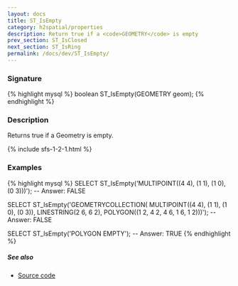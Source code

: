 ```yaml
---
layout: docs
title: ST_IsEmpty
category: h2spatial/properties
description: Return true if a <code>GEOMETRY</code> is empty
prev_section: ST_IsClosed
next_section: ST_IsRing
permalink: /docs/dev/ST_IsEmpty/
---
```


### Signature

{% highlight mysql %}
boolean ST_IsEmpty(GEOMETRY geom);
{% endhighlight %}

### Description

Returns true if a Geometry is empty.

{% include sfs-1-2-1.html %}

### Examples

{% highlight mysql %}
SELECT ST_IsEmpty('MULTIPOINT((4 4), (1 1), (1 0), (0 3)))');
-- Answer: FALSE

SELECT ST_IsEmpty('GEOMETRYCOLLECTION(
                      MULTIPOINT((4 4), (1 1), (1 0), (0 3)), 
                      LINESTRING(2 6, 6 2), 
                      POLYGON((1 2, 4 2, 4 6, 1 6, 1 2)))');
-- Answer: FALSE

SELECT ST_IsEmpty('POLYGON EMPTY');
-- Answer: TRUE
{% endhighlight %}

##### See also

* <a href="https://github.com/irstv/H2GIS/blob/master/h2spatial/src/main/java/org/h2gis/h2spatial/internal/function/spatial/properties/ST_IsEmpty.java" target="_blank">Source code</a>
